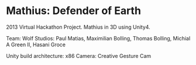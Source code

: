 Mathius: Defender of Earth
===========

2013 Virtual Hackathon Project. Mathius in 3D using Unity4.

Team:
Wolf Studios:
Paul Matias, Maximilian Bolling, Thomas Bolling, Michial A Green II, Hasani Groce

Unity build architecture: x86
Camera: Creative Gesture Cam
